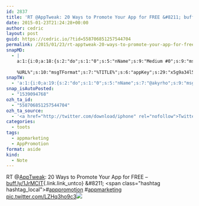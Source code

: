 ```yaml
---
id: 2837
title: 'RT @AppTweak: 20 Ways to Promote Your App for FREE &#8211; buff.ly/1JrMCIT &#8211; #apppromotion #appmarketing pic.twitter.com/LZHq3ho9c3'
date: 2015-01-23T21:24:28+00:00
author: cedric
layout: post
guid: https://cedric.io/?tid=558706851257544704
permalink: /2015/01/23/rt-apptweak-20-ways-to-promote-your-app-for-free-buff-ly-1jrmcit-apppromotion-appmarketing-pic-twitter-com-lzhq3ho9c3/
snapMD:
  - |
    a:1:{i:0;a:18:{s:2:"do";s:1:"0";s:5:"nName";s:9:"Medium #0";s:9:"msgFormat";s:19:"%FULLTEXT%
    
    %URL%";s:10:"msgTFormat";s:7:"%TITLE%";s:6:"appKey";s:29:"x5g9a34l5z294i5y2q284e4g54454";s:6:"appSec";s:85:"d3h0a44e4s2b4i5u2r234m5f5b4v2l5q2a444h574347464a454x2w20374447494c484b4w2c464f5u2d4z2";s:8:"inclTags";s:1:"1";s:7:"fltrsOn";i:0;s:5:"fltrs";a:0:{}s:7:"proxyOn";i:0;s:7:"useSURL";i:0;s:1:"v";i:350;s:4:"publ";s:1:"0";s:11:"accessToken";s:65:"2353413aa5437433e5648ccf74a16119308317c52d1a24d8ed99f26add037528a";s:12:"appAppUserID";s:65:"104b21fd8da79171a6e7bf800d03b4b761204f242935e05d2d86850a6b1635f77";s:14:"appAppUserName";s:26:"Cédric Bousmanne (akyrho)";s:13:"appAppUserURL";s:26:"https://medium.com/@akyrho";s:7:"pubList";a:0:{}}}
snapTW:
  - 'a:1:{i:0;a:19:{s:2:"do";s:1:"0";s:5:"nName";s:7:"@akyrho";s:9:"msgFormat";s:26:"%TITLE%. %EXCERPT% - %URL%";s:6:"appKey";s:55:"x5g9a8325v2y475r3c4m48584n53446p423r3r5u3e356j5j3k4r2p3";s:6:"appSec";s:105:"d3h0a94o46415u594v3q5l5n5l4r4x474x4j484o473u4i5w2m4k494z2k344n306n5r3l5v2s554p4n3p3k45495c3z4v4d3m3u5w525";s:7:"fltrsOn";i:0;s:5:"fltrs";a:0:{}s:7:"proxyOn";i:0;s:7:"useSURL";i:0;s:1:"v";i:350;s:5:"twURL";s:25:"http://twitter.com/akyrho";s:11:"accessToken";s:50:"6678782-Eyg60SCeh7762DEIsYtTPD5GVeOuSN8ATMdF2Lpppe";s:14:"accessTokenSec";s:45:"PgGDCbcYLJnR5esZjY9ID72A33mUNCYnQwaQTBsojSJNa";s:5:"tw140";i:0;s:10:"riComments";s:1:"1";s:11:"riCommentsM";s:1:"1";s:12:"riCommentsAA";s:1:"1";s:8:"attchImg";s:1:"1";s:9:"wpImgSize";s:4:"full";}}'
snap_isAutoPosted:
  - "1539094768"
ozh_ta_id:
  - "558706851257544704"
ozh_ta_source:
  - '<a href="http://twitter.com/download/iphone" rel="nofollow">Twitter for iPhone</a>'
categories:
  - toots
tags:
  - appmarketing
  - AppPromotion
format: aside
kind:
  - Note
---
```

RT <span class="username username_linked">@<a href="https://twitter.com/AppTweak" title="AppTweak">AppTweak</a></span>: 20 Ways to Promote Your App for FREE &#8211; [buff.ly/1JrMCIT](http://buff.ly/1JrMCIT "http://buff.ly/1JrMCIT"){.link.link_untco} &#8211; <span class="hashtag hashtag_local">#<a href="https://cedric.io/tag/apppromotion/">apppromotion</a> <span class="hashtag hashtag_local">#<a href="https://cedric.io/tag/appmarketing/">appmarketing</a> <a href="https://twitter.com/AppTweak/status/558700764370321408/photo/1" title="https://twitter.com/AppTweak/status/558700764370321408/photo/1" class="link link_untco link_untco_image">pic.twitter.com/LZHq3ho9c3</a><span class="embed_image embed_image_yes"><a href="https://twitter.com/AppTweak/status/558700764370321408/photo/1"><img src="https://i1.wp.com/pbs.twimg.com/media/B8DnYopIcAE828I.png?w=900&#038;ssl=1" data-recalc-dims="1" /></a></span></p>